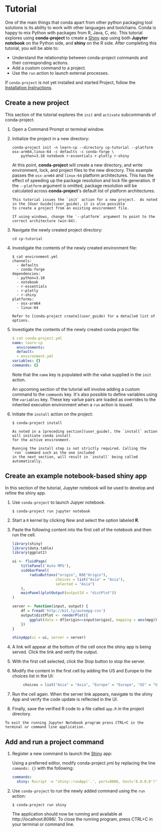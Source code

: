 # Tutorial

One of the main things that conda apart from other python packaging tool solutions is its ability to work with other languages and toolchains.  Conda
is happy to mix Python with packages from R, Java, C, etc. This tutorial explores using **conda-project** to create a [Shiny](https://shiny.rstudio.com/)
app using both **Jupyter notebook** on the Python side, and **shiny** on the R side.  After completing this tutorial, you will be able to:

 * Understand the relationship between conda-project commands and their corresponding actions.
 * Add a custom command to a project.
 * Use the `run` action to launch external processes.

If `conda-project` is not yet installed and started Project, follow the [Installation Instructions](index).

## Create a new project

This section of the tutorial explores the `init` and `activate` subcommands of conda-project.

1. Open a Command Prompt or terminal window.

2. Initialize the project in a new directory:
   ```shell
   conda-project init -n learn-cp --directory cp-tutorial --platform osx-arm64,linux-64 -c defaults -c conda-forge \
       python=3.10 notebook r-essentials r-plotly r-shiny
   ```

   At this point, **conda-project** will create a new directory, and write environment, lock, and project files to the new
   directory. This example passes the `osx-arm64` and `linux-64` platform architectures. This has the effect of speeding up
   the package resolution and lock file generation.  If the `--platform` argument is omitted, package resolution will be
   calculated across **conda-project**'s default list of platform architectures.

   ```{note}
   This tutorial issues the `init` action for a new project.  As noted in the [User Guide](user_guide), it is also possible
   to create a project from an existing environment file.

   If using windows, change the `--platform` argument to point to the correct architecture (win-64).
   ```

3. Navigate the newly created project directory:
   ```shell
   cd cp-tutorial
   ```

4. Investigate the contents of the newly created environment file:
   ```shell
   $ cat environment.yml
   channels:
     - defaults
     - conda-forge
   dependencies:
     - python=3.10
     - notebook
     - r-essentials
     - r-plotly
     - r-shiny
   platforms:
     - osx-arm64
     - linux-64
   ```

   ```{note}
   Refer to [conda-project create](user_guide) for a detailed list of options.
   ```

5. Investigate the contents of the newly created conda project file:
   ```yaml
   $ cat conda-project.yml
   name: learn-cp
     environments:
     default:
     - environment.yml
   variables: {}
   commands: {}
   ```

   Note that the `name` key is populated with the value supplied in the `init` action.

   An upcoming section of the tutorial will involve adding a custom command to the `commands` key. It's also
   possible to define variables using the `variables` key.  These key varlue pairs are loaded as overrides
   to the inherited execution environment when a `run` action is issued.

6. Initiate the `install` action on the project:
   ```shell
   $ conda-project install
   ```

   ```{note}
   As noted in a [preceding section](user_guide), the `install` action will initiate conda install
   for the active environment.
   ```

   ```{note}
   Running the install step is not strictly required. Calling the `run` command such as the one included
   in the next section, will result in `install` being called automatically.
   ```

## Create an example notebook-based shiny app

In this section of the tutorial, Jupyter notebook will be used to develop and refine the shiny app.

1. Use `conda-project` to launch Jupyer notebook.
   ```shell
   $ conda-project run jupyter notebook
   ```

2. Start a `R` kernel by clicking *New* and select the option labeled **R**.

3. Paste the following content into the first cell of the notebook and then run the cell.
   ```r
   library(shiny)
   library(data.table)
   library(ggplot2)

   ui <- fluidPage(
       titlePanel('Auto MPG'),
       sidebarPanel(
           radioButtons("origin", h3("Origin"),
                       choices = list("Asia" = "Asia"),
                       selected = "Asia")
       ),
       mainPanel(plotOutput(outputId = "distPlot"))
   )

   server <- function(input, output) {
       df = fread('http://bit.ly/autompg-csv')
       output$distPlot <- renderPlot({
           ggplot(data = df[origin==input$origin], mapping = aes(mpg)) + geom_density()
       })
   }

   shinyApp(ui = ui, server = server)
   ```

4. A link will appear at the bottom of the cell once the shiny app is being served.  Click the link and
   verify the output.

5. With the first cell selected, click the Stop button to stop the server.

6. Modify the content in the first cell by adding the US and Europe to the choices list in the UI:

   ```R
        choices = list("Asia" = "Asia", "Europe" = "Europe", "US" = "US"),
   ```

7. Run the cell again. When the server link appears, navigate to the shiny App and verify the code update is
   reflected in the UI.

8. Finally, save the verified R code to a file called `app.R` in the project directory.

```{note}
To exit the running Jupyter Notebook program press CTRL+C in the terminal or command line application.
```

## Add and run a project command

1. Register a new command to launch the [Shiny](https://shiny.rstudio.com/) app:

   Using a preferred editor, modify conda-project.yml by replacing the line `comands: {}` with the following:
   ```yaml
   commands:
     shiny: Rscript -e "shiny::runApp('.', port=8086, host='0.0.0.0')"
   ```

2. Use `conda-project` to run the newly added command using the `run` action:
   ```shell
   $ conda-project run shiny
   ```

   The application should now be running and available at http://localhost:8086/. To  close the running program,
   press CTRL+C in your terminal or command line.
